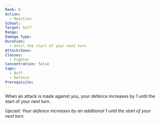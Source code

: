 ```yaml
---
Rank: 0
Action:
  - Reaction
School: 
Target: Self
Range: 
Damage Type: 
Duration:
  - Until the start of your next turn
Attack/Save: 
Classes:
  - Fighter
Concentration: false
tags:
  - Buff
  - Defence
Prerequisite:
---
```

When an attack is made against you, your defence increases by 1 until the start of your next turn.

*Upcast: Your defence increases by an additional 1 until the start of your next turn.*